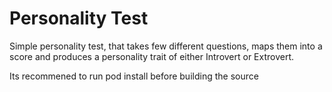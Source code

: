 # Personality Test

Simple personality test, that takes few different questions, maps them into a score and produces a personality trait of either Introvert or Extrovert.


Its recommened to run pod install before building the source
